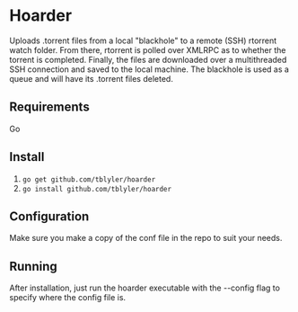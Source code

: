 Hoarder
========
Uploads .torrent files from a local "blackhole" to a remote (SSH) rtorrent watch folder. From there, rtorrent is polled over XMLRPC as to whether the torrent is completed. Finally, the files are downloaded over a multithreaded SSH connection and saved to the local machine. The blackhole is used as a queue and will have its .torrent files deleted.

Requirements
------------
Go

Install
-------
1. `go get github.com/tblyler/hoarder`
2. `go install github.com/tblyler/hoarder`

Configuration
-------------
Make sure you make a copy of the conf file in the repo to suit your needs.

Running
-------
After installation, just run the hoarder executable with the --config flag to specify where the config file is.
